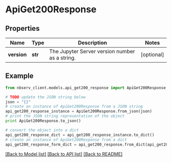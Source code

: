 # ApiGet200Response


## Properties

Name | Type | Description | Notes
------------ | ------------- | ------------- | -------------
**version** | **str** | The Jupyter Server version number as a string. | [optional] 

## Example

```python
from nbserv_client.models.api_get200_response import ApiGet200Response

# TODO update the JSON string below
json = "{}"
# create an instance of ApiGet200Response from a JSON string
api_get200_response_instance = ApiGet200Response.from_json(json)
# print the JSON string representation of the object
print ApiGet200Response.to_json()

# convert the object into a dict
api_get200_response_dict = api_get200_response_instance.to_dict()
# create an instance of ApiGet200Response from a dict
api_get200_response_form_dict = api_get200_response.from_dict(api_get200_response_dict)
```
[[Back to Model list]](../README.md#documentation-for-models) [[Back to API list]](../README.md#documentation-for-api-endpoints) [[Back to README]](../README.md)


